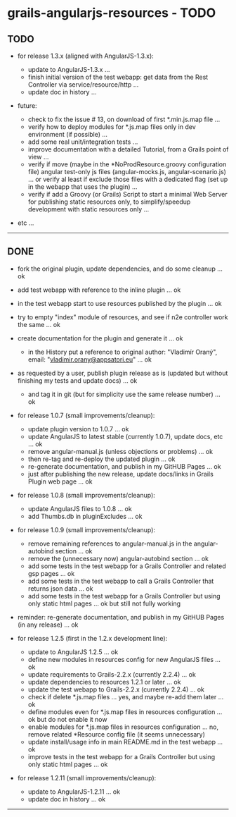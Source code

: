 grails-angularjs-resources - TODO
=================================

TODO
----

- for release 1.3.x (aligned with AngularJS-1.3.x):
	- update to AngularJS-1.3.x ...
	- finish initial version of the test webapp: get data from the Rest Controller via service/resource/http ...
	- update doc in history ...


- future:
	- check to fix the issue # 13, on download of first *.min.js.map file ...
	- verify how to deploy modules for *.js.map files only in dev environment (if possible) ...
	- add some real unit/integration tests ...
	- improve documentation with a detailed Tutorial, from a Grails point of view ...
	- verify if move (maybe in the *NoProdResource.groovy configuration file) angular test-only js files (angular-mocks.js, angular-scenario.js) ...
	  or verify al least if exclude those files with a dedicated flag (set up in the webapp that uses the plugin) ...
	- verify if add a Groovy (or Grails) Script to start a minimal Web Server for publishing static resources only, 
	  to simplify/speedup development with static resources only ...


- etc ...

---------------


DONE
----

- fork the original plugin, update dependencies, and do some cleanup ... ok
- add test webapp with reference to the inline plugin ... ok

- in the test webapp start to use resources published by the plugin ... ok

- try to empty "index" module of resources, and see if n2e controller work the same ... ok

- create documentation for the plugin and generate it ... ok
	- in the History put a reference to original author: "Vladimír Oraný", email: "vladimir.orany@appsatori.eu" ... ok

- as requested by a user, publish plugin release as is (updated but without finishing my tests and update docs) ... ok
	- and tag it in git (but for simplicity use the same release number) ... ok

- for release 1.0.7 (small improvements/cleanup):
	- update plugin version to 1.0.7 ... ok
	- update AngularJS to latest stable (currently 1.0.7), update docs, etc ... ok
	- remove angular-manual.js (unless objections or problems) ... ok
	- then re-tag and re-deploy the updated plugin ... ok
	- re-generate documentation, and publish in my GitHUB Pages ... ok
	- just after publishing the new release, update docs/links in Grails Plugin web page ... ok

- for release 1.0.8 (small improvements/cleanup):
	- update AngularJS files to 1.0.8 ... ok
    - add Thumbs.db in pluginExcludes ... ok

- for release 1.0.9 (small improvements/cleanup):
	- remove remaining references to angular-manual.js in the angular-autobind section ... ok
	- remove the (unnecessary now) angular-autobind section ... ok
	- add some tests in the test webapp for a Grails Controller and related gsp pages ... ok
	- add some tests in the test webapp to call a Grails Controller that returns json data ... ok
	- add some tests in the test webapp for a Grails Controller but using only static html pages ... ok but still not fully working

- reminder: re-generate documentation, and publish in my GitHUB Pages (in any release) ... ok

- for release 1.2.5 (first in the 1.2.x development line):
	- update to AngularJS 1.2.5 ... ok
	- define new modules in resources config for new AngularJS files ... ok
	- update requirements to Grails-2.2.x (currently 2.2.4) ... ok
	- update dependencies to resources 1.2.1 or later ... ok
	- update the test webapp to Grails-2.2.x (currently 2.2.4) ... ok
	- check if delete *.js.map files ... yes, and maybe re-add them later ... ok
	- define modules even for *.js.map files in resources configuration ... ok but do not enable it now
	- enable modules for *.js.map files in resources configuration ... no, remove related *Resource config file (it seems unnecessary)
	- update install/usage info in main README.md in the test webapp ... ok
	- improve tests in the test webapp for a Grails Controller but using only static html pages ... ok

- for release 1.2.11 (small improvements/cleanup):
	- update to AngularJS-1.2.11 ... ok
	- update doc in history ... ok


---------------

